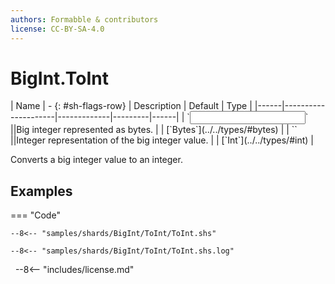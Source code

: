 ```yaml
---
authors: Formabble & contributors
license: CC-BY-SA-4.0
---
```



# BigInt.ToInt

<div class="sh-parameters" markdown="1">
| Name | - {: #sh-flags-row} | Description | Default | Type |
|------|---------------------|-------------|---------|------|
| `<input>` ||Big integer represented as bytes. | | [`Bytes`](../../types/#bytes) |
| `<output>` ||Integer representation of the big integer value. | | [`Int`](../../types/#int) |

</div>

Converts a big integer value to an integer.

## Examples

=== "Code"

  ```x86asm linenums="1"
  --8<-- "samples/shards/BigInt/ToInt/ToInt.shs"
  ```

  ```
  --8<-- "samples/shards/BigInt/ToInt/ToInt.shs.log"
  ```
&nbsp;
--8<-- "includes/license.md"

